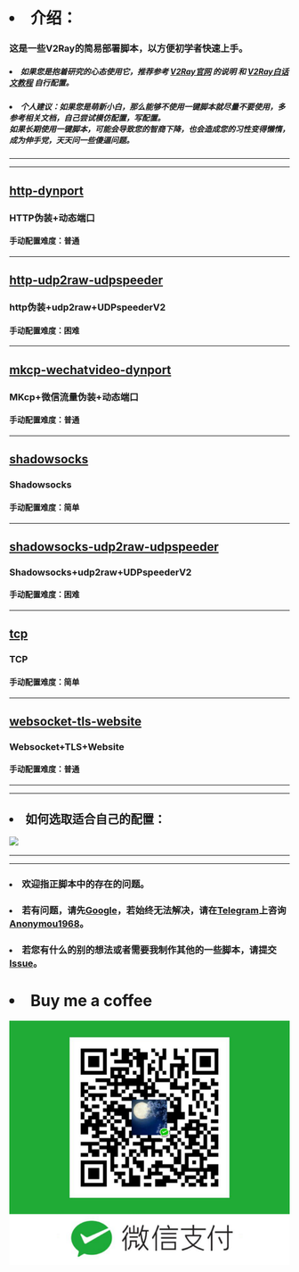 # <li>介绍：</li>
### 这是一些V2Ray的简易部署脚本，以方便初学者快速上手。
##### <li>如果您是抱着研究的心态使用它，推荐参考 [V2Ray官网](https://www.v2ray.com) 的说明 和 [V2Ray白话文教程](https://toutyrater.github.io) 自行配置。</li>
##### <li>个人建议：如果您是萌新小白，那么能够不使用一键脚本就尽量不要使用，多参考相关文档，自己尝试模仿配置，写配置。<br /> 如果长期使用一键脚本，可能会导致您的智商下降，也会造成您的习性变得懒惰，成为伸手党，天天问一些傻逼问题。</li>
- - -
- - -
## [http-dynport](https://github.com/1715173329/v2ray-easy-to-use/blob/master/http-dynport)
### HTTP伪装+动态端口
#### 手动配置难度：普通
- - -
## [http-udp2raw-udpspeeder](https://github.com/1715173329/v2ray-easy-to-use/blob/master/http-udp2raw-udpspeeder)
### http伪装+udp2raw+UDPspeederV2
#### 手动配置难度：困难
- - -
## [mkcp-wechatvideo-dynport](https://github.com/1715173329/v2ray-easy-to-use/blob/master/mkcp-wechatvideo-dynport)
### MKcp+微信流量伪装+动态端口
#### 手动配置难度：普通
- - -
## [shadowsocks](https://github.com/1715173329/v2ray-easy-to-use/blob/master/shadowsocks)
### Shadowsocks
#### 手动配置难度：简单
- - -
## [shadowsocks-udp2raw-udpspeeder](https://github.com/1715173329/v2ray-easy-to-use/blob/master/shadowsocks-udp2raw-udpspeeder)
### Shadowsocks+udp2raw+UDPspeederV2
#### 手动配置难度：困难
- - -
## [tcp](https://github.com/1715173329/v2ray-easy-to-use/blob/master/tcp)
### TCP
#### 手动配置难度：简单
- - -
## [websocket-tls-website](https://github.com/1715173329/v2ray-easy-to-use/blob/master/websocket-tls-website)
### Websocket+TLS+Website
#### 手动配置难度：普通
- - -
- - -
## <li>如何选取适合自己的配置：</li>
![](How_To_Choose.jpg)
- - -
- - -
### <li>欢迎指正脚本中的存在的问题。</li>
### <li>若有问题，请先<b><a href="https://www.google.com">Google</a></b>，若始终无法解决，请在<b><a href="https://www.telegram.org">Telegram</a></b>上咨询<b><a href="https://t.me/Anonymou1968">Anonymou1968</a></b>。</li>
### <li>若您有什么的别的想法或者需要我制作其他的一些脚本，请提交<a href="https://github.com/1715173329/v2ray-easy-to-use/issues">Issue</a>。</li>
# <li>Buy me a coffee</li>
![](Buy_me_a_coffee.png)
